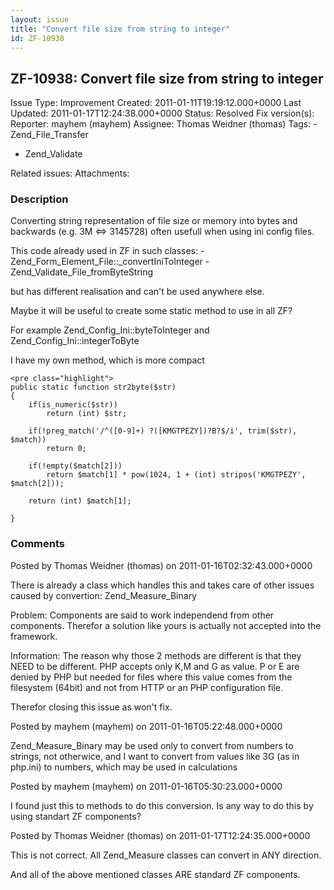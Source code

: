 ```yaml
---
layout: issue
title: "Convert file size from string to integer"
id: ZF-10938
---
```


ZF-10938: Convert file size from string to integer
--------------------------------------------------

 Issue Type: Improvement Created: 2011-01-11T19:19:12.000+0000 Last Updated: 2011-01-17T12:24:38.000+0000 Status: Resolved Fix version(s): 
 Reporter:  mayhem (mayhem)  Assignee:  Thomas Weidner (thomas)  Tags: - Zend\_File\_Transfer
- Zend\_Validate
 
 Related issues: 
 Attachments: 
### Description

Converting string representation of file size or memory into bytes and backwards (e.g. 3M <=> 3145728) often usefull when using ini config files.

This code already used in ZF in such classes: - Zend\_Form\_Element\_File::\_convertIniToInteger - Zend\_Validate\_File\_fromByteString

but has different realisation and can't be used anywhere else.

Maybe it will be useful to create some static method to use in all ZF?

For example Zend\_Config\_Ini::byteToInteger and Zend\_Config\_Ini::integerToByte

I have my own method, which is more compact

 
    <pre class="highlight">
    public static function str2byte($str)
    {
        if(is_numeric($str))
            return (int) $str;
    
        if(!preg_match('/^([0-9]+) ?([KMGTPEZY])?B?$/i', trim($str), $match))
            return 0;
    
        if(!empty($match[2]))
            return $match[1] * pow(1024, 1 + (int) stripos('KMGTPEZY', $match[2]));
    
        return (int) $match[1];
    
    }


 

 

### Comments

Posted by Thomas Weidner (thomas) on 2011-01-16T02:32:43.000+0000

There is already a class which handles this and takes care of other issues caused by convertion: Zend\_Measure\_Binary

Problem: Components are said to work independend from other components. Therefor a solution like yours is actually not accepted into the framework.

Information: The reason why those 2 methods are different is that they NEED to be different. PHP accepts only K,M and G as value. P or E are denied by PHP but needed for files where this value comes from the filesystem (64bit) and not from HTTP or an PHP configuration file.

Therefor closing this issue as won't fix.

 

 

Posted by mayhem (mayhem) on 2011-01-16T05:22:48.000+0000

Zend\_Measure\_Binary may be used only to convert from numbers to strings, not otherwice, and I want to convert from values like 3G (as in php.ini) to numbers, which may be used in calculations

 

 

Posted by mayhem (mayhem) on 2011-01-16T05:30:23.000+0000

I found just this to methods to do this conversion. Is any way to do this by using standart ZF components?

 

 

Posted by Thomas Weidner (thomas) on 2011-01-17T12:24:35.000+0000

This is not correct. All Zend\_Measure classes can convert in ANY direction.

And all of the above mentioned classes ARE standard ZF components.

 

 